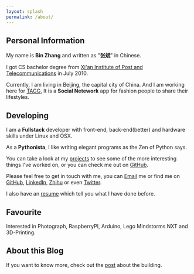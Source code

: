 ```yaml
---
layout: splash
permalink: /about/
---
```


## Personal Information

My name is **Bin Zhang** and written as "**张斌**" in Chinese.

I got CS bachelor degree from [Xi'an Institute of Post and Telecommunications][1] in July 2010.

Currently, I am living in Beijing, the capital city of China. And I am working here for [TAGG][2], It is a __Social Netework__ app for fashion people to share their lifestyles.

## Developing

I am a __Fullstack__ developer with front-end, back-end(better) and hardware skills under Linux and OSX.

As a __Pythonista__, I like writing elegant programs as the Zen of Python says.

You can take a look at my [projects][3] to see some of the more interesting things I've worked on, or you can check me out on [GitHub][4].

Please feel free to get in touch with me, you can [Email][5] me or find me on [GitHub][6], [LinkedIn][7], [Zhihu][8] or even [Twitter][9].

I also have an [resume][10] which tell you what I have done before.

## Favourite

Interested in Photograph, RaspberryPI, Arduino, Lego Mindstorms NXT and 3D-Printing.

## About this Blog

If you want to know more, check out the [post][11] about the building.

[1]:	http://www.xiyou.edu.cn/
[2]:	http://www.tagglife.com/
[3]:	/projects.html
[4]:	https://github.com/iamsk/
[5]:	mailto:iamsk.info#gmail.com
[6]:	https://github.com/iamsk/
[7]:	https://www.linkedin.com/in/iamsk7
[8]:	http://zhi.hu/sk
[9]:	https://twitter.com/iamsk7
[10]:	/files/developer-binzhang.pdf
[11]:	/2012/04/30/blog-based-on-github/
